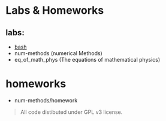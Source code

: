 # Labs & Homeworks

## labs:
* [bash](/tree/master/bash/)
* num-methods (numerical Methods)
* eq_of_math_phys (The equations of mathematical physics)

# homeworks
* num-methods/homework

> All code distibuted under GPL v3 license.
